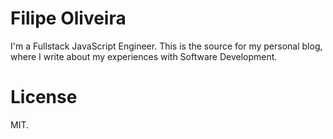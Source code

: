 # Filipe Oliveira
I'm a Fullstack JavaScript Engineer. This is the source for my personal blog, where I write about my experiences with Software Development.

# License
MIT.

